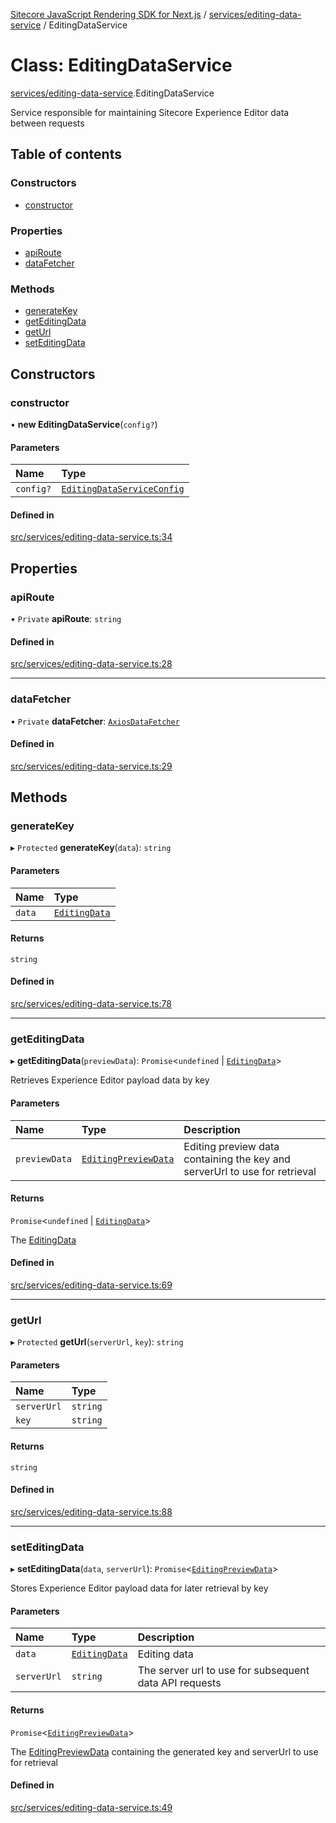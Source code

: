 [Sitecore JavaScript Rendering SDK for Next.js](../README.md) / [services/editing-data-service](../modules/services_editing_data_service.md) / EditingDataService

# Class: EditingDataService

[services/editing-data-service](../modules/services_editing_data_service.md).EditingDataService

Service responsible for maintaining Sitecore Experience Editor data between requests

## Table of contents

### Constructors

- [constructor](services_editing_data_service.EditingDataService.md#constructor)

### Properties

- [apiRoute](services_editing_data_service.EditingDataService.md#apiroute)
- [dataFetcher](services_editing_data_service.EditingDataService.md#datafetcher)

### Methods

- [generateKey](services_editing_data_service.EditingDataService.md#generatekey)
- [getEditingData](services_editing_data_service.EditingDataService.md#geteditingdata)
- [getUrl](services_editing_data_service.EditingDataService.md#geturl)
- [setEditingData](services_editing_data_service.EditingDataService.md#seteditingdata)

## Constructors

### constructor

• **new EditingDataService**(`config?`)

#### Parameters

| Name | Type |
| :------ | :------ |
| `config?` | [`EditingDataServiceConfig`](../interfaces/services_editing_data_service.EditingDataServiceConfig.md) |

#### Defined in

[src/services/editing-data-service.ts:34](https://github.com/Sitecore/jss/blob/c1078945/packages/sitecore-jss-nextjs/src/services/editing-data-service.ts#L34)

## Properties

### apiRoute

• `Private` **apiRoute**: `string`

#### Defined in

[src/services/editing-data-service.ts:28](https://github.com/Sitecore/jss/blob/c1078945/packages/sitecore-jss-nextjs/src/services/editing-data-service.ts#L28)

___

### dataFetcher

• `Private` **dataFetcher**: [`AxiosDataFetcher`](index.AxiosDataFetcher.md)

#### Defined in

[src/services/editing-data-service.ts:29](https://github.com/Sitecore/jss/blob/c1078945/packages/sitecore-jss-nextjs/src/services/editing-data-service.ts#L29)

## Methods

### generateKey

▸ `Protected` **generateKey**(`data`): `string`

#### Parameters

| Name | Type |
| :------ | :------ |
| `data` | [`EditingData`](../modules/sharedTypes_editing_data.md#editingdata) |

#### Returns

`string`

#### Defined in

[src/services/editing-data-service.ts:78](https://github.com/Sitecore/jss/blob/c1078945/packages/sitecore-jss-nextjs/src/services/editing-data-service.ts#L78)

___

### getEditingData

▸ **getEditingData**(`previewData`): `Promise`<`undefined` \| [`EditingData`](../modules/sharedTypes_editing_data.md#editingdata)\>

Retrieves Experience Editor payload data by key

#### Parameters

| Name | Type | Description |
| :------ | :------ | :------ |
| `previewData` | [`EditingPreviewData`](../interfaces/sharedTypes_editing_data.EditingPreviewData.md) | Editing preview data containing the key and serverUrl to use for retrieval |

#### Returns

`Promise`<`undefined` \| [`EditingData`](../modules/sharedTypes_editing_data.md#editingdata)\>

The [EditingData](../modules/sharedTypes_editing_data.md#editingdata)

#### Defined in

[src/services/editing-data-service.ts:69](https://github.com/Sitecore/jss/blob/c1078945/packages/sitecore-jss-nextjs/src/services/editing-data-service.ts#L69)

___

### getUrl

▸ `Protected` **getUrl**(`serverUrl`, `key`): `string`

#### Parameters

| Name | Type |
| :------ | :------ |
| `serverUrl` | `string` |
| `key` | `string` |

#### Returns

`string`

#### Defined in

[src/services/editing-data-service.ts:88](https://github.com/Sitecore/jss/blob/c1078945/packages/sitecore-jss-nextjs/src/services/editing-data-service.ts#L88)

___

### setEditingData

▸ **setEditingData**(`data`, `serverUrl`): `Promise`<[`EditingPreviewData`](../interfaces/sharedTypes_editing_data.EditingPreviewData.md)\>

Stores Experience Editor payload data for later retrieval by key

#### Parameters

| Name | Type | Description |
| :------ | :------ | :------ |
| `data` | [`EditingData`](../modules/sharedTypes_editing_data.md#editingdata) | Editing data |
| `serverUrl` | `string` | The server url to use for subsequent data API requests |

#### Returns

`Promise`<[`EditingPreviewData`](../interfaces/sharedTypes_editing_data.EditingPreviewData.md)\>

The [EditingPreviewData](../interfaces/sharedTypes_editing_data.EditingPreviewData.md) containing the generated key and serverUrl to use for retrieval

#### Defined in

[src/services/editing-data-service.ts:49](https://github.com/Sitecore/jss/blob/c1078945/packages/sitecore-jss-nextjs/src/services/editing-data-service.ts#L49)
